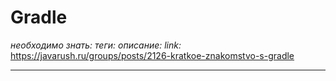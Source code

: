 # Gradle
*необходимо знать:*
*теги:*
*описание:*
*link:* https://javarush.ru/groups/posts/2126-kratkoe-znakomstvo-s-gradle

---
## 